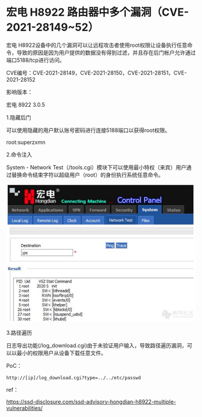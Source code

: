 # 宏电 H8922 路由器中多个漏洞（CVE-2021-28149~52）

宏电 H8922设备中的几个漏洞可以让远程攻击者使用root权限让设备执行任意命令，导致的原因是因为用户提供的数据没有得到过滤，并且存在后门帐户允许通过端口5188/tcp进行访问。

CVE编号：CVE-2021-28149，CVE-2021-28150，CVE-2021-28151，CVE-2021-28152

影响版本：

宏电 8922 3.0.5

1.隐藏后门

可以使用隐藏的用户默认账号密码进行连接5188端口以获得root权限。

root:superzxmn

2.命令注入

System - Network Test（/tools.cgi）模块下可以使用最小特权（来宾）用户通过替换命令结束字符以超级用户（root）的身份执行系统任意命令。

![](media/16215873291906/16215873565851.jpg)


3.路径遍历

日志导出功能(/log_download.cgi)由于未验证用户输入，导致路径遍历漏洞，可以以最小的权限用户从设备下载任意文件。

PoC：

```
http://[ip]/log_download.cgi?type=../../etc/passwd
```

ref：

https://ssd-disclosure.com/ssd-advisory-hongdian-h8922-multiple-vulnerabilities/